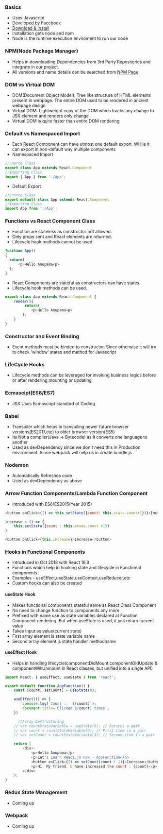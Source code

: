 ### Basics
* Uses Javascript 
* Developed by Facebook
* [Download & Install](https://nodejs.org/en/download/)
* Installation gets node and npm 
* Node is the runtime execution enviroment to run our code

### NPM(Node Package Manager)
* Helps in downloading Dependencies from 3rd Party Repositories and integrate in our project.
* All versions and name details can be searched from [NPM Page](https://www.npmjs.com/)

### DOM vs Virtual DOM
* DOM(Document Object Model): Tree like structure of HTML elements present in webpage. The entire DOM used to be rendered in ancient webpage design
* Virtual DOM: Lightweight copy of the DOM which tracks any change to JSX element and renders only change
* Virtual DOM is quite faster than entire DOM rendering

### Default vs Namespaced Import
* Each React Component can have utmost one default export. WHile it can export in non-default way multiple components 
* Namespaced Import
```javascript
//Source Class
export class App extends React.Component
//Importing Class
import { App } from './App';
``` 

* Default Export
```javascript
//Source Class
export default class App extends React.Component
//Importing Class
import App from './App';
```
### Functions vs React Component Class
* Function are stateless as constructor not allowed. 
* Only props sent and React elements are returned. 
* Lifecycle hook methods cannot be used.

```javascript
function App() 
{ 
  return(
      <p>Hello Anupama<p>
  ); 
} 
```  
* React Components are stateful as constructors can have states. 
* Lifecycle hook methods can be used.
```javascript
export class App extends React.Component {
    render(){
         return(
            <p>Hello Anupama<p>
        ); 
    }
} 
```
### Constructor and Event Binding
* Event methods must be binded to constructor. Since otherwise it will try to check 'window' states and method for Javascript

### LifeCycle Hooks
* Lifecycle methods can be leveraged for invoking business logics before or after rendering,mounting or updating

### Ecmascipt(ES6/ES7)
* JSX Uses Ecmascript standard of Coding

### Babel
* Transpiler which helps in transpiling newer future browser versions(ES2017,etc) to older browser version(ES5)
* Its Not a compiler(Java -> Bytecode) as it converts one language to another
* Used as devDependency since we don't need this in Production environment. Since webpack will help us in create bundle.js

### Nodemon 
* Automatically Refreshes code 
* Used as devDependency as above

### Arrow Function Components/Lambda Function Component
* Introduced with ES6/ES2015(Year 2015)

```javascript
<button onClick={() => this.setState({count: this.state.count+1})}>Increase</button>
```

```javascript
increase = () => {
    this.setState({count : this.state.count +1})
}

<button onClick={this.increase}>Increase</button>
```

### Hooks in Functional Components 
* Introduced in Oct 2018 with React 16.8 
* Functions which help in hooking state and lifecycle in Functional components
* Examples - useEffect,useState,useContext,useReducer,etc
* Custom hooks can also be created

#### useState Hook
* Makes functional components stateful same as React Class Component 
* No need to change function to components any more
* Prefixed with name use as state variables declared at Function Component rendering. But when useState is used, it just return current value
* Takes input as value(current state)
* First array element is state variable name
* Second array element is state handler methodname

#### useEffect Hook 
* Helps in handling lifecycle(componentDidMount,componentDidUpdate & componentWillUnmount in React classes, but unified into a single API)
 
```javascript
import React, { useEffect, useState } from 'react';

export default function AppFunction() {
    const [count, setCount] = useState(0);

    useEffect(() => {
        console.log(`Count ::  ${count}`);
        document.title=`Clicked ${count} times`;
    })

	  //Array Destructuring
    // var countStateVariable = useState(0); // Returns a pair
    // var count = countStateVariable[0]; // First item in a pair
    // var setCount = countStateVariable[1]; // Second item in a pair

    return (
        <div>
            <p>Hello Anupama</p>
            <p>Let's Learn React.js now - AppFunction</p>
            <button onClick={() => setCount(count + 1)}>Increase</button>
            <p>Hi, My friend. U have increased the count : {count}</p>
        </div>
    );
}
```
### Redux State Management
* Coming up

### Webpack
* Coming up
